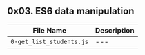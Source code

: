 ## 0x03. ES6 data manipulation

| File Name | Description     |
| ------------ | ------------    |
| `0-get_list_students.js` | --- |
